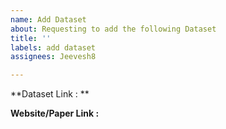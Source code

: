 ```yaml
---
name: Add Dataset
about: Requesting to add the following Dataset
title: ''
labels: add dataset
assignees: Jeevesh8

---
```


**Dataset Link : **

**Website/Paper Link :**

